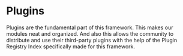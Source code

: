 # Plugins

Plugins are the fundamental part of this framework. This makes our modules neat
and organized. And also this allows the community to distribute and use their
third-party plugins with the help of the Plugin Registry Index specifically made
for this framework.


